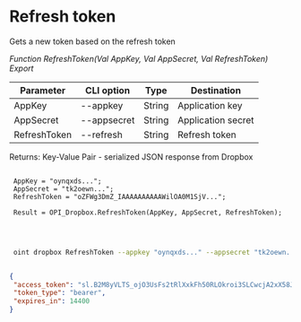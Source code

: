 ﻿---
sidebar_position: 3
---

# Refresh token
 Gets a new token based on the refresh token


*Function RefreshToken(Val AppKey, Val AppSecret, Val RefreshToken) Export*

 | Parameter | CLI option | Type | Destination |
 |-|-|-|-|
 | AppKey | --appkey | String | Application key |
 | AppSecret | --appsecret | String | Application secret |
 | RefreshToken | --refresh | String | Refresh token |

 
 Returns: Key-Value Pair - serialized JSON response from Dropbox

```bsl title="Code example"
	
 AppKey = "oynqxds...";
 AppSecret = "tk2oewn...";
 RefreshToken = "oZFWg3DmZ_IAAAAAAAAAAWilOA0M1SjV...";
 
 Result = OPI_Dropbox.RefreshToken(AppKey, AppSecret, RefreshToken);
 
	
```

```sh title="CLI command example"
 
 oint dropbox RefreshToken --appkey "oynqxds..." --appsecret "tk2oewn..." --refresh "oZFWg3DmZ_IAAAAAAAAAAWilOA0M1SjV..."


```


```json title="Result"

{
 "access_token": "sl.B2M8yVLTS_ojO3UsFs2tRlXxkFh50RLOkroi3SLCwcjA2xX58JY__GXKh9vPGnGcfDkkTJJYB1Wn9tFvj6cRs3w04TnfaBQnJiOfUb58UHexTCAdck9xNFIBAQjuAQKUtkoht66bvsu4oh6Wl6gQpvU",
 "token_type": "bearer",
 "expires_in": 14400
}

```
